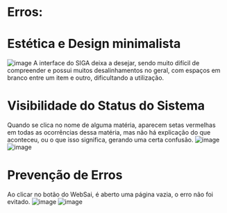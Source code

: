 # Erros:

# Estética e Design minimalista
![image](https://github.com/luccavilela/bertoti/assets/126621831/14cdc389-9ba5-4e2e-972c-cd537e388680)
A interface do SIGA deixa a desejar, sendo muito difícil de compreender e possui muitos desalinhamentos no geral, com espaços em branco entre um item e outro, dificultando a utilização.


# Visibilidade do Status do Sistema
Quando se clica no nome de alguma matéria, aparecem setas vermelhas em todas as ocorrências dessa matéria, mas não há explicação do que aconteceu, ou o que isso significa, gerando uma certa confusão.
![image](https://github.com/luccavilela/bertoti/assets/126621831/de97d368-0bb1-416c-8364-3d1b8f4444b2)
![image](https://github.com/luccavilela/bertoti/assets/126621831/ceb3a40e-849d-43a9-8342-9080817828b0)

# Prevenção de Erros
Ao clicar no botão do WebSai, é aberto uma página vazia, o erro não foi evitado.
![image](https://github.com/luccavilela/bertoti/assets/126621831/e06f8231-7ee6-4774-8157-6888a4dfe017)
![image](https://github.com/luccavilela/bertoti/assets/126621831/eb66c503-d3ca-4ad6-a64c-905402b3501d)



